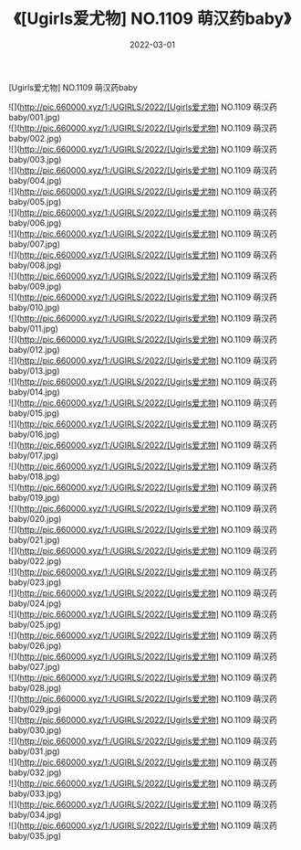 ﻿---
layout: post
title:  《[Ugirls爱尤物] NO.1109 萌汉药baby》
date:   2022-03-01
img: http://pic.660000.xyz/1:/UGIRLS/2022/[Ugirls爱尤物] NO.1109 萌汉药baby/000.jpg
categories: [美女, 清纯, 唯美]
---

[Ugirls爱尤物] NO.1109 萌汉药baby

 ![](http://pic.660000.xyz/1:/UGIRLS/2022/[Ugirls爱尤物] NO.1109 萌汉药baby/001.jpg) <br>![](http://pic.660000.xyz/1:/UGIRLS/2022/[Ugirls爱尤物] NO.1109 萌汉药baby/002.jpg) <br>![](http://pic.660000.xyz/1:/UGIRLS/2022/[Ugirls爱尤物] NO.1109 萌汉药baby/003.jpg) <br>![](http://pic.660000.xyz/1:/UGIRLS/2022/[Ugirls爱尤物] NO.1109 萌汉药baby/004.jpg) <br>![](http://pic.660000.xyz/1:/UGIRLS/2022/[Ugirls爱尤物] NO.1109 萌汉药baby/005.jpg) <br>![](http://pic.660000.xyz/1:/UGIRLS/2022/[Ugirls爱尤物] NO.1109 萌汉药baby/006.jpg) <br>![](http://pic.660000.xyz/1:/UGIRLS/2022/[Ugirls爱尤物] NO.1109 萌汉药baby/007.jpg) <br>![](http://pic.660000.xyz/1:/UGIRLS/2022/[Ugirls爱尤物] NO.1109 萌汉药baby/008.jpg) <br>![](http://pic.660000.xyz/1:/UGIRLS/2022/[Ugirls爱尤物] NO.1109 萌汉药baby/009.jpg) <br>![](http://pic.660000.xyz/1:/UGIRLS/2022/[Ugirls爱尤物] NO.1109 萌汉药baby/010.jpg) <br>![](http://pic.660000.xyz/1:/UGIRLS/2022/[Ugirls爱尤物] NO.1109 萌汉药baby/011.jpg) <br>![](http://pic.660000.xyz/1:/UGIRLS/2022/[Ugirls爱尤物] NO.1109 萌汉药baby/012.jpg) <br>![](http://pic.660000.xyz/1:/UGIRLS/2022/[Ugirls爱尤物] NO.1109 萌汉药baby/013.jpg) <br>![](http://pic.660000.xyz/1:/UGIRLS/2022/[Ugirls爱尤物] NO.1109 萌汉药baby/014.jpg) <br>![](http://pic.660000.xyz/1:/UGIRLS/2022/[Ugirls爱尤物] NO.1109 萌汉药baby/015.jpg) <br>![](http://pic.660000.xyz/1:/UGIRLS/2022/[Ugirls爱尤物] NO.1109 萌汉药baby/016.jpg) <br>![](http://pic.660000.xyz/1:/UGIRLS/2022/[Ugirls爱尤物] NO.1109 萌汉药baby/017.jpg) <br>![](http://pic.660000.xyz/1:/UGIRLS/2022/[Ugirls爱尤物] NO.1109 萌汉药baby/018.jpg) <br>![](http://pic.660000.xyz/1:/UGIRLS/2022/[Ugirls爱尤物] NO.1109 萌汉药baby/019.jpg) <br>![](http://pic.660000.xyz/1:/UGIRLS/2022/[Ugirls爱尤物] NO.1109 萌汉药baby/020.jpg) <br>![](http://pic.660000.xyz/1:/UGIRLS/2022/[Ugirls爱尤物] NO.1109 萌汉药baby/021.jpg) <br>![](http://pic.660000.xyz/1:/UGIRLS/2022/[Ugirls爱尤物] NO.1109 萌汉药baby/022.jpg) <br>![](http://pic.660000.xyz/1:/UGIRLS/2022/[Ugirls爱尤物] NO.1109 萌汉药baby/023.jpg) <br>![](http://pic.660000.xyz/1:/UGIRLS/2022/[Ugirls爱尤物] NO.1109 萌汉药baby/024.jpg) <br>![](http://pic.660000.xyz/1:/UGIRLS/2022/[Ugirls爱尤物] NO.1109 萌汉药baby/025.jpg) <br>![](http://pic.660000.xyz/1:/UGIRLS/2022/[Ugirls爱尤物] NO.1109 萌汉药baby/026.jpg) <br>![](http://pic.660000.xyz/1:/UGIRLS/2022/[Ugirls爱尤物] NO.1109 萌汉药baby/027.jpg) <br>![](http://pic.660000.xyz/1:/UGIRLS/2022/[Ugirls爱尤物] NO.1109 萌汉药baby/028.jpg) <br>![](http://pic.660000.xyz/1:/UGIRLS/2022/[Ugirls爱尤物] NO.1109 萌汉药baby/029.jpg) <br>![](http://pic.660000.xyz/1:/UGIRLS/2022/[Ugirls爱尤物] NO.1109 萌汉药baby/030.jpg) <br>![](http://pic.660000.xyz/1:/UGIRLS/2022/[Ugirls爱尤物] NO.1109 萌汉药baby/031.jpg) <br>![](http://pic.660000.xyz/1:/UGIRLS/2022/[Ugirls爱尤物] NO.1109 萌汉药baby/032.jpg) <br>![](http://pic.660000.xyz/1:/UGIRLS/2022/[Ugirls爱尤物] NO.1109 萌汉药baby/033.jpg) <br>![](http://pic.660000.xyz/1:/UGIRLS/2022/[Ugirls爱尤物] NO.1109 萌汉药baby/034.jpg) <br>![](http://pic.660000.xyz/1:/UGIRLS/2022/[Ugirls爱尤物] NO.1109 萌汉药baby/035.jpg) <br>